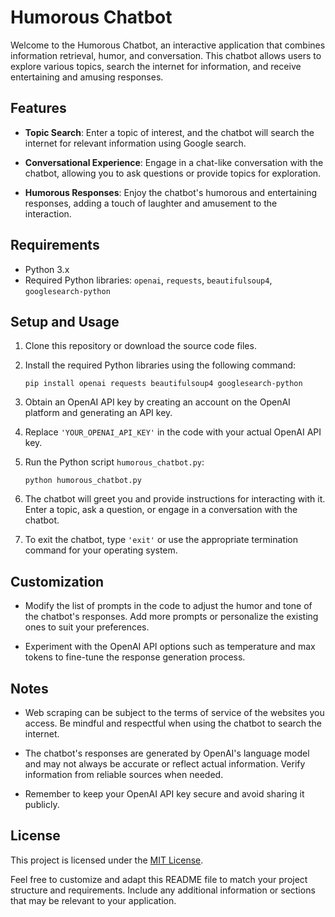 # Humorous Chatbot

Welcome to the Humorous Chatbot, an interactive application that combines information retrieval, humor, and conversation. This chatbot allows users to explore various topics, search the internet for information, and receive entertaining and amusing responses.

## Features

- **Topic Search**: Enter a topic of interest, and the chatbot will search the internet for relevant information using Google search.

- **Conversational Experience**: Engage in a chat-like conversation with the chatbot, allowing you to ask questions or provide topics for exploration.

- **Humorous Responses**: Enjoy the chatbot's humorous and entertaining responses, adding a touch of laughter and amusement to the interaction.

## Requirements

- Python 3.x
- Required Python libraries: `openai`, `requests`, `beautifulsoup4`, `googlesearch-python`

## Setup and Usage

1. Clone this repository or download the source code files.

2. Install the required Python libraries using the following command:
   ```
   pip install openai requests beautifulsoup4 googlesearch-python
   ```

3. Obtain an OpenAI API key by creating an account on the OpenAI platform and generating an API key.

4. Replace `'YOUR_OPENAI_API_KEY'` in the code with your actual OpenAI API key.

5. Run the Python script `humorous_chatbot.py`:
   ```
   python humorous_chatbot.py
   ```

6. The chatbot will greet you and provide instructions for interacting with it. Enter a topic, ask a question, or engage in a conversation with the chatbot.

7. To exit the chatbot, type `'exit'` or use the appropriate termination command for your operating system.

## Customization

- Modify the list of prompts in the code to adjust the humor and tone of the chatbot's responses. Add more prompts or personalize the existing ones to suit your preferences.

- Experiment with the OpenAI API options such as temperature and max tokens to fine-tune the response generation process.

## Notes

- Web scraping can be subject to the terms of service of the websites you access. Be mindful and respectful when using the chatbot to search the internet.

- The chatbot's responses are generated by OpenAI's language model and may not always be accurate or reflect actual information. Verify information from reliable sources when needed.

- Remember to keep your OpenAI API key secure and avoid sharing it publicly.

## License

This project is licensed under the [MIT License](LICENSE).

Feel free to customize and adapt this README file to match your project structure and requirements. Include any additional information or sections that may be relevant to your application.
